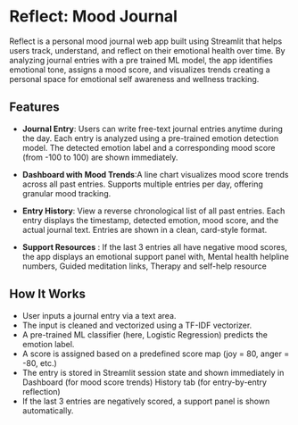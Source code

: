 # Reflect: Mood Journal
Reflect is a personal mood journal web app built using Streamlit that helps users track, understand, and reflect on their emotional health over time. 
By analyzing journal entries with a pre trained ML model, the app identifies emotional tone, assigns a mood score, and visualizes trends creating a personal space for emotional self awareness and wellness tracking.

## Features
- **Journal Entry**: Users can write free-text journal entries anytime during the day.
Each entry is analyzed using a pre-trained emotion detection model.
The detected emotion label and a corresponding mood score (from -100 to 100) are shown immediately.



- **Dashboard with Mood Trends**:A line chart visualizes mood score trends across all past entries.
Supports multiple entries per day, offering granular mood tracking.



- **Entry History**: View a reverse chronological list of all past entries.
Each entry displays the timestamp, detected emotion, mood score, and the actual journal text.
Entries are shown in a clean, card-style format.



- **Support Resources** : If the last 3 entries all have negative mood scores, the app displays an emotional support panel with, Mental health helpline numbers,
Guided meditation links, Therapy and self-help resource

##  How It Works

- User inputs a journal entry via a text area.
- The input is cleaned and vectorized using a TF-IDF vectorizer.
- A pre-trained ML classifier (here, Logistic Regression) predicts the emotion label.
- A score is assigned based on a predefined score map (joy = 80, anger = -80, etc.)
- The entry is stored in Streamlit session state and shown immediately in Dashboard (for mood score trends)
History tab (for entry-by-entry reflection)
- If the last 3 entries are negatively scored, a support panel is shown automatically.



